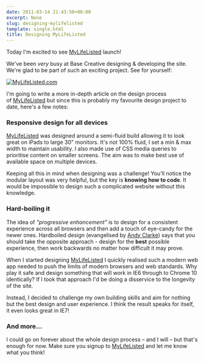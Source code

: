 ```yaml
---
date: 2011-03-14 21:43:50+00:00
excerpt: None
slug: designing-mylifelisted
template: single.html
title: Designing MyLifeListed
---
```


Today I'm excited to see [MyLifeListed](http://www.mylifelisted.com) launch!

We've been _very_ busy at Base Creative designing & developing the site. We're glad to be part of such an exciting project. See for yourself:

[![MyLifeListed.com](/wp-content/uploads/2011/03/mylifelisted-1024x671.png)](/wp-content/uploads/2011/03/mylifelisted.png)

I'm going to write a more in-depth article on the design process of [MyLifeListed](http://www.mylifelisted.com) but since this is probably my favourite design project to date, here's a few notes:


### Responsive design for all devices


[MyLifeListed](http://www.mylifelisted.com) was designed around a semi-fluid build allowing it to look great on iPads to large 30" monitors. It's not 100% fluid, I set a min & max width to maintain usability. I also made use of CSS media queries to prioritise content on smaller screens. The aim was to make best use of available space on multiple devices.

Keeping all this in mind when designing was a challenge! You'll notice the modular layout was very helpful, but the key is **knowing how to code**. It would be impossible to design such a complicated website without this knowledge.


### Hard-boiling it


The idea of _"progressive enhancement"_ is to design for a consistent experience across all browsers and then add a touch of eye-candy for the newer ones. Hardboiled design (evangelised by [Andy Clarke](http://hardboiledwebdesign.com/samples/)) says that you should take the opposite approach - design for the **best** possible experience, then work backwards no matter how difficult it may prove.

When I started designing [MyLifeListed](http://www.mylifelisted.com) I quickly realised such a modern web app needed to push the limits of modern browsers and web standards. Why play it safe and design something that will work in IE6 through to Chrome 10 identically? If I took that approach I'd be doing a disservice to the longevity of the site.

Instead, I decided to challenge my own building skills and aim for nothing but the best design and user experience. I think the result speaks for itself, it even looks great in IE7!


### And more...


I could go on forever about the whole design process – and I will – but that's enough for now. Make sure you signup to [MyLifeListed](http://www.mylifelisted.com) and let me know what you think!
